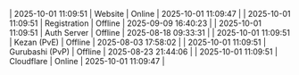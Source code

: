 | 2025-10-01 11:09:51 | Website | Online | 2025-10-01 11:09:47 |
| 2025-10-01 11:09:51 | Registration | Offline | 2025-09-09 16:40:23 |
| 2025-10-01 11:09:51 | Auth Server | Offline | 2025-08-18 09:33:31 |
| 2025-10-01 11:09:51 | Kezan (PvE) | Offline | 2025-08-03 17:58:02 |
| 2025-10-01 11:09:51 | Gurubashi (PvP) | Offline | 2025-08-23 21:44:06 |
| 2025-10-01 11:09:51 | Cloudflare | Online | 2025-10-01 11:09:47 |
